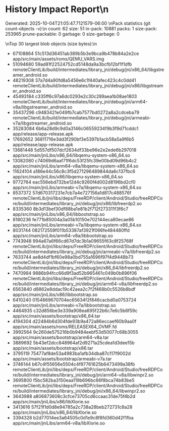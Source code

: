 # History Impact Report\n
Generated: 2025-10-04T21:05:47.7121579-06:00
\nPack statistics (git count-objects -v):\n
count: 62
size: 51
in-pack: 10881
packs: 1
size-pack: 253965
prune-packable: 0
garbage: 0
size-garbage: 0

\nTop 30 largest blob objects (size bytes):\n
- 67108864 51c513d36451ab389b5b3e9bca9b478b84a2e2ce app/src/main/assets/roms/QEMU_VARS.img
- 51094680 59ad81f22524752cd5148da9a3bcfb12bf1f1dfb remoteClientLib/build/intermediates/library_jni/debug/jni/x86_64/libgstreamer_android.so
- 48219308 37a7d4a90fd8a5456e6c1f440afec423c4c0dd41 remoteClientLib/build/intermediates/library_jni/debug/jni/x86/libgstreamer_android.so
- 45493184 c335ff6c97a6dc0293e2c30c289aea1b08ae1803 remoteClientLib/build/intermediates/library_jni/debug/jni/arm64-v8a/libgstreamer_android.so
- 35437296 c9483421e049fb7cab7577bd0272a8a2cdceba79 remoteClientLib/build/intermediates/library_jni/debug/jni/armeabi-v7a/libgstreamer_android.so
- 35283084 6b6a28d9c9d0a3146c06559234f9b3f9d71cddc1 app/release/app-release.apk
- 17692652 36811716e3dd3f290bf3e5397b1acb58a5a9f6b5 app/release/app-release.apk
- 13681448 5d557df507dcf2634df33be96e2e2ede6b297018 app/src/main/jniLibs/x86_64/libqemu-system-x86_64.so
- 13082080 c74069d6aaf71f6dc53f25fc39e00bd09d96b4c2 app/src/main/jniLibs/arm64-v8a/libqemu-system-x86_64.so
- 11624104 a186e44c56c8c3f5d271296489844da6c137fbc6 app/src/main/jniLibs/x86/libqemu-system-x86_64.so
- 9772764 eac556ebd732be12d4c9260f4d002d8196bd2cf0 app/src/main/jniLibs/armeabi-v7a/libqemu-system-x86_64.so
- 8537372 57d670317231e7cb7a4e727156a1d817c488576f remoteClientLib/jni/libs/deps/FreeRDP/client/Android/Studio/freeRDPCore/build/intermediates/library_jni/debug/jni/x86/libfreerdp2.so
- 8335360 8b3d13bef30df88ba1e81b2f712f273311f3f6c7 app/src/main/jniLibs/x86_64/libbootstrap.so
- 8180236 fe771b85004a3a05b10150e702144eca80ecae86 app/src/main/jniLibs/armeabi-v7a/libqemu-system-x86_64.so
- 8031744 082172559f011b53387af3921f066fe484480ffd app/src/main/jniLibs/arm64-v8a/libbootstrap.so
- 7743948 994a67a6f66cd67d7dc3b1a09655f63c8f25768f remoteClientLib/jni/libs/deps/FreeRDP/client/Android/Studio/freeRDPCore/build/intermediates/library_jni/debug/jni/armeabi-v7a/libfreerdp2.so
- 7633744 ae8d4df1bf60e98a0bd755a1696f97f4d9448b73 remoteClientLib/jni/libs/deps/FreeRDP/client/Android/Studio/freeRDPCore/build/intermediates/library_jni/debug/jni/x86_64/libfreerdp2.so
- 7470984 9886b94fcc66d9f3ad52b965461c049b0b896f06 remoteClientLib/jni/libs/deps/FreeRDP/client/Android/Studio/freeRDPCore/build/intermediates/library_jni/debug/jni/arm64-v8a/libfreerdp2.so
- 6563840 d8862e8ddac19c42aea2c7f2f468b0c5526b8bdf app/src/main/jniLibs/x86/libbootstrap.so
- 6410240 0154869670704ec65634f2f846cacbd0a0753724 app/src/main/jniLibs/armeabi-v7a/libbootstrap.so
- 4464935 c32d856be3e339a908ea695f22b6c7e6c5b6f59c app/src/main/assets/bootstrap/x86_64.tar
- 4194304 d22484b6d304fde93b9a472a86eccaef60b9aa0f app/src/main/assets/roms/RELEASEX64_OVMF.fd
- 3992564 9c260de575216b0b9484eebf53d50077c68b3055 app/src/main/assets/bootstrap/arm64-v8a.tar
- 3889692 5b43ef2dcc848964af2d9271a25cdea1d3dee15b app/src/main/assets/bootstrap/x86.tar
- 3795119 75477af8de53a4983ba1afb34dba87c117f9002d app/src/main/assets/bootstrap/armeabi-v7a.tar
- 3746144 b67c4f55656e5504c4f97761625b6473499a38fb remoteClientLib/jni/libs/deps/FreeRDP/client/Android/Studio/freeRDPCore/build/intermediates/library_jni/debug/jni/arm64-v8a/libwinpr2.so
- 3695800 f5bc582ba3150eaa119b696bc66f8bca74b83be5 remoteClientLib/jni/libs/deps/FreeRDP/client/Android/Studio/freeRDPCore/build/intermediates/library_jni/debug/jni/x86_64/libwinpr2.so
- 3643988 a806873608c3cfce73705cd6ccaac31de75f4b2d app/src/main/jniLibs/x86/libXlorie.so
- 3413616 57f21f1d0d8e94785a2c738a28beb272731c8a28 app/src/main/jniLibs/x86_64/libXlorie.so
- 3394328 b2d77014ee3a64505c0d1e9c8f8fd360d42f1fba app/src/main/jniLibs/arm64-v8a/libXlorie.so

